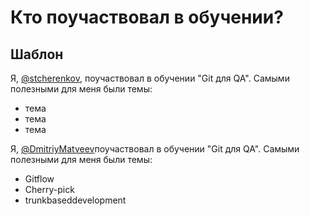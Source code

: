 # Кто поучаствовал в обучении?

## Шаблон

Я, [@stcherenkov](https://github.com/stcherenkov), поучаствовал в обучении "Git для QA". 
Самыми полезными для меня были темы:
* тема
* тема
* тема

Я, [@DmitriyMatveev](https://github.com/DmitriyMatveev)поучаствовал в обучении "Git для QA".
Самыми полезными для меня были темы:
* Gitflow
* Cherry-pick
* trunkbaseddevelopment
